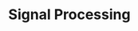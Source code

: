 ---
layout: post
title: "2. Signal Processing"
permalink: /coursework/EECS504/hw2
comments: true
author_profile: true
toc: true
toc_label: "Table of Contents"
toc_sticky: false
categories: ["EECS504"]
---
